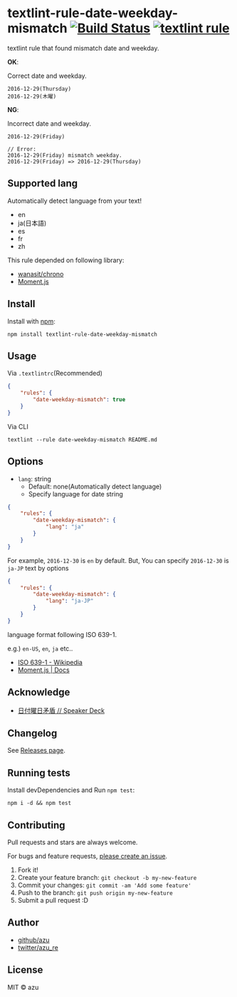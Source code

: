 # textlint-rule-date-weekday-mismatch [![Build Status](https://travis-ci.org/azu/textlint-rule-date-weekday-mismatch.svg?branch=master)](https://travis-ci.org/azu/textlint-rule-date-weekday-mismatch) [![textlint rule](https://img.shields.io/badge/textlint-fixable-green.svg?style=social)](https://textlint.github.io/) 

textlint rule that found mismatch date and weekday.

**OK**:

Correct date and weekday.

    2016-12-29(Thursday)
    2016-12-29(木曜)

**NG**:

Incorrect date and weekday.

    2016-12-29(Friday)

    // Error:
    2016-12-29(Friday) mismatch weekday.
    2016-12-29(Friday) => 2016-12-29(Thursday)

## Supported lang

Automatically detect language from your text!

- en
- ja(日本語)
- es
- fr
- zh

This rule depended on following library:

- [wanasit/chrono](https://github.com/wanasit/chrono)
- [Moment.js](http://momentjs.com/)

## Install

Install with [npm](https://www.npmjs.com/):

    npm install textlint-rule-date-weekday-mismatch

## Usage

Via `.textlintrc`(Recommended)

```json
{
    "rules": {
        "date-weekday-mismatch": true
    }
}
```

Via CLI

```
textlint --rule date-weekday-mismatch README.md
```

## Options

- `lang`: string
    - Default: none(Automatically detect language)
    - Specify language for date string

```json
{
    "rules": {
        "date-weekday-mismatch": {
            "lang": "ja"
        }
    }
}
```

For example, `2016-12-30` is `en` by default.
But, You can specify `2016-12-30` is `ja-JP` text by options

```json
{
    "rules": {
        "date-weekday-mismatch": {
            "lang": "ja-JP"
        }
    }
}
```

language format following ISO 639-1.

e.g.) `en-US`, `en`, `ja` etc..

- [ISO 639-1 - Wikipedia](https://en.wikipedia.org/wiki/ISO_639-1 "ISO 639-1 - Wikipedia")
- [Moment.js | Docs](http://momentjs.com/docs/#/i18n/changing-locale/ "Moment.js | Docs")

## Acknowledge

- [日付曜日矛盾 // Speaker Deck](https://speakerdeck.com/shirayu/ri-fu-yao-ri-mao-dun "日付曜日矛盾 // Speaker Deck")

## Changelog

See [Releases page](https://github.com/azu/textlint-rule-date-weekday-mismatch/releases).

## Running tests

Install devDependencies and Run `npm test`:

    npm i -d && npm test

## Contributing

Pull requests and stars are always welcome.

For bugs and feature requests, [please create an issue](https://github.com/azu/textlint-rule-date-weekday-mismatch/issues).

1. Fork it!
2. Create your feature branch: `git checkout -b my-new-feature`
3. Commit your changes: `git commit -am 'Add some feature'`
4. Push to the branch: `git push origin my-new-feature`
5. Submit a pull request :D

## Author

- [github/azu](https://github.com/azu)
- [twitter/azu_re](https://twitter.com/azu_re)

## License

MIT © azu
